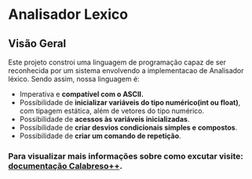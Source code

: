 # Analisador Lexico

## Visão Geral

Este projeto constroi uma linguagem de programação capaz de ser reconhecida por um sistema envolvendo a implementacao de Analisador léxico. Sendo assim, nossa linguagem é:

- Imperativa e **compatível com o ASCII.**
- Possibilidade de **inicializar variáveis do tipo numérico(int ou float)**, com tipagem estática, além de vetores do tipo
numérico.
- Possibilidade de **acessos às variáveis inicializadas**.
- Possibilidade de **criar desvios condicionais simples e compostos**.
- Possibilidade de **criar um comando de repetição**.
  
### Para visualizar mais informações sobre como excutar visite: [documentação Calabreso++](https://carolbalbs.github.io/-REDES-reliable-multicast).

